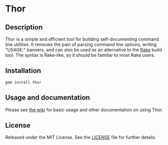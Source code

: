 Thor
====

Description
-----------
Thor is a simple and efficient tool for building self-documenting command line
utilities.  It removes the pain of parsing command line options, writing
"USAGE:" banners, and can also be used as an alternative to the [Rake][rake]
build tool.  The syntax is Rake-like, so it should be familiar to most Rake
users.

[rake]: https://github.com/jimweirich/rake

Installation
------------
    gem install thor

Usage and documentation
-----------------------
Please see [the wiki](https://github.com/wycats/thor/wiki) for basic usage and other documentation on using Thor.

License
-------
Released under the MIT License.  See the [LICENSE][license] file for further details.

[license]: https://github.com/wycats/thor/blob/master/LICENSE.md
